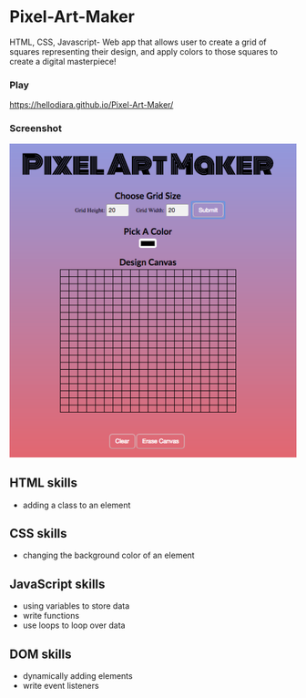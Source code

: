 # Pixel-Art-Maker
HTML, CSS, Javascript- Web app that allows user to create a grid of squares representing their design, and apply colors to those squares to create a digital masterpiece!
### Play
https://hellodiara.github.io/Pixel-Art-Maker/ 
### Screenshot
![Image of Pixel Art Maker](https://github.com/hellodiara/Pixel-Art-Maker/blob/master/img/PixelArtMaker.png)
## HTML skills
* adding a class to an element
## CSS skills
* changing the background color of an element
## JavaScript skills
* using variables to store data
* write functions
* use loops to loop over data
## DOM skills
* dynamically adding elements
* write event listeners


